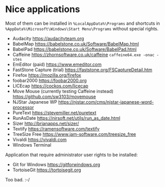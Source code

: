 Nice applications
=================

Most of them can be installed in `%LocalAppData%\Programs` and shortcuts in `%AppData%\Microsoft\Windows\Start Menu\Programs` without special rights.

- Audacity https://audacityteam.org
- BabelMap https://babelstone.co.uk/Software/BabelMap.html
- BabelPad https://babelstone.co.uk/Software/BabelPad.html
- Caffeine https://zhornsoftware.co.uk/caffeine `caffeine64.exe -onac -stes`
- EmEditor (paid) https://www.emeditor.com
- FastStone Capture (trial) https://faststone.org/FSCaptureDetail.htm
- Firefox https://mozilla.org/firefox
- foobar2000 https://foobar2000.org
- LICEcap https://cockos.com/licecap
- Move Mouse (currently testing Caffeine instead) https://github.com/sw3103/movemouse
- NJStar Japanese WP https://njstar.com/cms/njstar-japanese-word-processor
- PureText https://stevemiller.net/puretext
- RunAsDate https://nirsoft.net/utils/run_as_date.html
- Sizer http://brianapps.net/sizer/
- Textify https://ramensoftware.com/textify
- TreeSize Free https://www.jam-software.com/treesize_free
- Vivaldi https://vivaldi.com
- Windows Terminal


Application that require administrator user rights to be installed:

- Git for Windows https://gitforwindows.org
- TortoiseGit https://tortoisegit.org

Too bad. :-/
